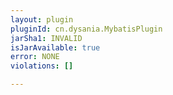 ```yaml
---
layout: plugin
pluginId: cn.dysania.MybatisPlugin
jarSha1: INVALID
isJarAvailable: true
error: NONE
violations: []

---
```


